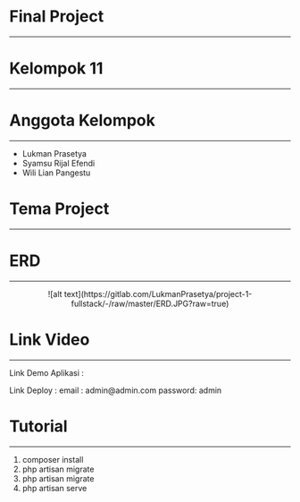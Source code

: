 <h1>Final Project</h1>
<hr>

<h1>Kelompok 11</h1>
<hr>

<h1>Anggota Kelompok</h1>
<hr>

<ul>
<li>Lukman Prasetya</li>
<li>Syamsu Rijal Efendi</li>
<li>Wili Lian Pangestu</li>
</ul>

<h1>Tema Project</h1>
<hr>

<h1>ERD</h1>
<hr>
<p align="center">
![alt text](https://gitlab.com/LukmanPrasetya/project-1-fullstack/-/raw/master/ERD.JPG?raw=true)</p>

<h1>Link Video</h1>
<hr>
<p>
Link Demo Aplikasi : </p>
<p>
Link Deploy : 
email : admin@admin.com
password: admin</p>

<h1>Tutorial</h1>
<hr>
<ol>
<li>composer install</li>
<li>php artisan migrate</li>
<li>php artisan migrate</li>
<li>php artisan serve</li>
</ol>
